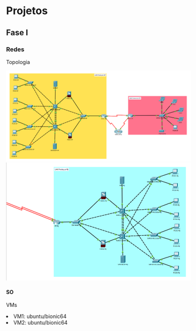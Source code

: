 <h1>Projetos</h1>
<h2>Fase I</h2>

<h3>Redes</h3>

<p>Topologia</p>
<img src="https://github.com/hakstol/Projetos/blob/main/Fase%20I/Redes/topologia-pt1.png" /img>
<img src="https://github.com/hakstol/Projetos/blob/main/Fase%20I/Redes/topologia-pt2.png" /img>

<h4>SO</h4>

<p>VMs</p>
<li>VM1: ubuntu/bionic64</li>
<li>VM2: ubuntu/bionic64</li>
